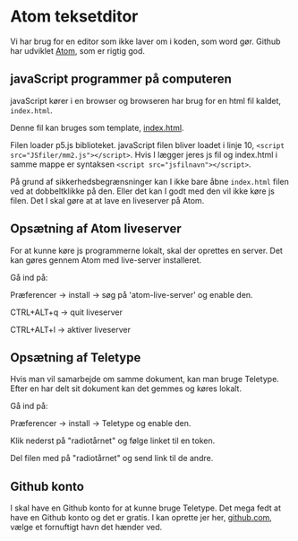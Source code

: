 # Atom teksetditor
Vi har brug for en editor som ikke laver om i koden, som word gør. Github har udviklet [Atom](https://atom.io/), som er rigtig god.


## javaScript programmer på computeren
javaScript kører i en browser og browseren har brug for en html fil kaldet, `index.html`.

Denne fil kan bruges som template, [index.html](index.html).

Filen loader p5.js biblioteket. javaScript filen bliver loadet i linje 10, `<script src="JSfiler/mm2.js"></script>`. Hvis I lægger jeres js fil og index.html i samme mappe er syntaksen `<script src="jsfilnavn"></script>`.

På grund af sikkerhedsbegrænsninger kan I ikke bare åbne `index.html` filen ved at dobbeltklikke på den. Eller det kan I godt med den vil ikke køre js filen. Det I skal gøre at at lave en liveserver på Atom.

## Opsætning af Atom liveserver
For at kunne køre js programmerne lokalt, skal der oprettes en server. Det kan gøres gennem Atom med live-server installeret.

Gå ind på:

Præferencer -> install -> søg på 'atom-live-server' og enable den.

CTRL+ALT+q -> quit liveserver

CTRL+ALT+l -> aktiver liveserver

## Opsætning af Teletype

Hvis man vil samarbejde om samme dokument, kan man bruge Teletype. Efter en har delt sit dokument kan det gemmes og køres lokalt.

Gå ind på:

Præferencer -> install -> Teletype og enable den.

Klik nederst på "radiotårnet" og følge linket til en token.

Del filen med på "radiotårnet" og send link til de andre.

## Github konto
I skal have en Github konto for at kunne bruge Teletype. Det mega fedt at have en Github konto og det er gratis. I kan oprette jer her, [github.com](https://github.com/), vælge et fornuftigt havn det hænder ved.
